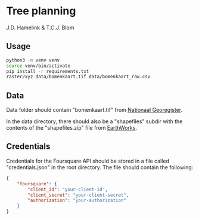 # Tree planning

J.D. Hamelink & T.C.J. Blom

## Usage

```bash
python3 -m venv venv
source venv/bin/activate
pip install -r requirements.txt
raster2xyz data/bomenkaart.tif data/bomenkaart_raw.csv
```

## Data

Data folder should contain "bomenkaart.tif" from [Nationaal Georegister](https://www.nationaalgeoregister.nl/geonetwork/srv/dut/catalog.search#/metadata/89611780-75d6-4163-935f-9bc0a738f7ca).

In the data directory, there should also be a "shapefiles" subdir with the contents of the "shapefiles.zip" file from [EarthWorks](https://earthworks.stanford.edu/catalog/stanford-gp502yc4422).

## Credentials

Credentials for the Foursquare API should be stored in a file called "credentials.json" in the root directory.
The file should contain the following:

```json
{
    "foursquare": {
        "client_id": "your-client-id",
        "client_secret": "your-client-secret",
        "authorization": "your-authorization"
    }
}
```
